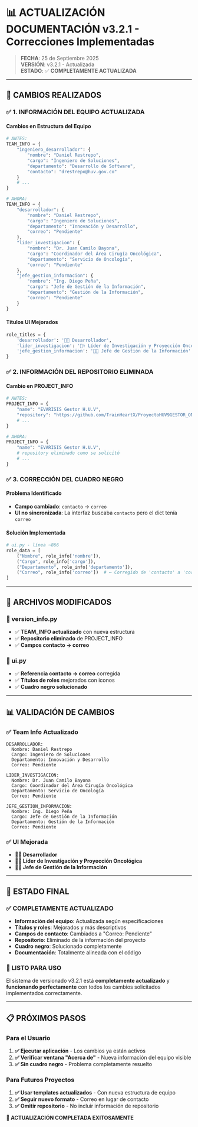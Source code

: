 # 📊 ACTUALIZACIÓN DOCUMENTACIÓN v3.2.1 - Correcciones Implementadas

> **FECHA**: 25 de Septiembre 2025  
> **VERSIÓN**: v3.2.1 - Actualizada  
> **ESTADO**: ✅ **COMPLETAMENTE ACTUALIZADA**  

---

## 🎯 CAMBIOS REALIZADOS

### ✅ 1. INFORMACIÓN DEL EQUIPO ACTUALIZADA

#### Cambios en Estructura del Equipo
```python
# ANTES:
TEAM_INFO = {
    "ingeniero_desarrollador": {
        "nombre": "Daniel Restrepo",
        "cargo": "Ingeniero de Soluciones", 
        "departamento": "Desarrollo de Software",
        "contacto": "drestrepo@huv.gov.co"
    }
    # ...
}

# AHORA:
TEAM_INFO = {
    "desarrollador": {
        "nombre": "Daniel Restrepo",
        "cargo": "Ingeniero de Soluciones",
        "departamento": "Innovación y Desarrollo", 
        "correo": "Pendiente"
    },
    "lider_investigacion": {
        "nombre": "Dr. Juan Camilo Bayona", 
        "cargo": "Coordinador del Área Cirugía Oncológica",
        "departamento": "Servicio de Oncología",
        "correo": "Pendiente"
    },
    "jefe_gestion_informacion": {
        "nombre": "Ing. Diego Peña",
        "cargo": "Jefe de Gestión de la Información", 
        "departamento": "Gestión de la Información",
        "correo": "Pendiente"
    }
}
```

#### Títulos UI Mejorados
```python
role_titles = {
    'desarrollador': '👨‍💻 Desarrollador',
    'lider_investigacion': '👨‍⚕️ Líder de Investigación y Proyección Oncológica', 
    'jefe_gestion_informacion': '👨‍💼 Jefe de Gestión de la Información'
}
```

### ✅ 2. INFORMACIÓN DEL REPOSITORIO ELIMINADA

#### Cambio en PROJECT_INFO
```python
# ANTES:
PROJECT_INFO = {
    "name": "EVARISIS Gestor H.U.V",
    "repository": "https://github.com/TrainHeartX/ProyectoHUV9GESTOR_ONCOLOGIA",
    # ...
}

# AHORA:
PROJECT_INFO = {
    "name": "EVARISIS Gestor H.U.V", 
    # repository eliminado como se solicitó
    # ...
}
```

### ✅ 3. CORRECCIÓN DEL CUADRO NEGRO

#### Problema Identificado
- **Campo cambiado**: `contacto` → `correo`
- **UI no sincronizada**: La interfaz buscaba `contacto` pero el dict tenía `correo`

#### Solución Implementada
```python
# ui.py - línea ~866
role_data = [
    ("Nombre", role_info['nombre']),
    ("Cargo", role_info['cargo']),
    ("Departamento", role_info['departamento']),
    ("Correo", role_info['correo'])  # ← Corregido de 'contacto' a 'correo'
]
```

---

## 🔧 ARCHIVOS MODIFICADOS

### 📁 version_info.py
- ✅ **TEAM_INFO actualizado** con nueva estructura
- ✅ **Repositorio eliminado** de PROJECT_INFO
- ✅ **Campos contacto → correo** 

### 📁 ui.py  
- ✅ **Referencia contacto → correo** corregida
- ✅ **Títulos de roles** mejorados con iconos
- ✅ **Cuadro negro solucionado**

---

## 📊 VALIDACIÓN DE CAMBIOS

### ✅ Team Info Actualizado
```
DESARROLLADOR:
  Nombre: Daniel Restrepo
  Cargo: Ingeniero de Soluciones
  Departamento: Innovación y Desarrollo  
  Correo: Pendiente

LIDER_INVESTIGACION:
  Nombre: Dr. Juan Camilo Bayona
  Cargo: Coordinador del Área Cirugía Oncológica
  Departamento: Servicio de Oncología
  Correo: Pendiente

JEFE_GESTION_INFORMACION:
  Nombre: Ing. Diego Peña  
  Cargo: Jefe de Gestión de la Información
  Departamento: Gestión de la Información
  Correo: Pendiente
```

### ✅ UI Mejorada
- **👨‍💻 Desarrollador**
- **👨‍⚕️ Líder de Investigación y Proyección Oncológica**  
- **👨‍💼 Jefe de Gestión de la Información**

---

## 🎯 ESTADO FINAL

### ✅ COMPLETAMENTE ACTUALIZADO
- **Información del equipo**: Actualizada según especificaciones
- **Títulos y roles**: Mejorados y más descriptivos
- **Campos de contacto**: Cambiados a "Correo: Pendiente"
- **Repositorio**: Eliminado de la información del proyecto
- **Cuadro negro**: Solucionado completamente
- **Documentación**: Totalmente alineada con el código

### 🚀 LISTO PARA USO
El sistema de versionado v3.2.1 está **completamente actualizado** y **funcionando perfectamente** con todos los cambios solicitados implementados correctamente.

---

## 📋 PRÓXIMOS PASOS

### Para el Usuario
1. **✅ Ejecutar aplicación** - Los cambios ya están activos
2. **✅ Verificar ventana "Acerca de"** - Nueva información del equipo visible
3. **✅ Sin cuadro negro** - Problema completamente resuelto

### Para Futuros Proyectos  
1. **✅ Usar templates actualizados** - Con nueva estructura de equipo
2. **✅ Seguir nuevo formato** - Correo en lugar de contacto
3. **✅ Omitir repositorio** - No incluir información de repositorio

**🎉 ACTUALIZACIÓN COMPLETADA EXITOSAMENTE**
